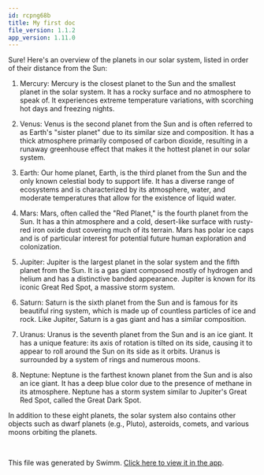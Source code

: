 ```yaml
---
id: rcpng68b
title: My first doc
file_version: 1.1.2
app_version: 1.11.0
---
```


Sure! Here's an overview of the planets in our solar system, listed in order of their distance from the Sun:

1.  Mercury: Mercury is the closest planet to the Sun and the smallest planet in the solar system. It has a rocky surface and no atmosphere to speak of. It experiences extreme temperature variations, with scorching hot days and freezing nights.

2.  Venus: Venus is the second planet from the Sun and is often referred to as Earth's "sister planet" due to its similar size and composition. It has a thick atmosphere primarily composed of carbon dioxide, resulting in a runaway greenhouse effect that makes it the hottest planet in our solar system.

3.  Earth: Our home planet, Earth, is the third planet from the Sun and the only known celestial body to support life. It has a diverse range of ecosystems and is characterized by its atmosphere, water, and moderate temperatures that allow for the existence of liquid water.

4.  Mars: Mars, often called the "Red Planet," is the fourth planet from the Sun. It has a thin atmosphere and a cold, desert-like surface with rusty-red iron oxide dust covering much of its terrain. Mars has polar ice caps and is of particular interest for potential future human exploration and colonization.

5.  Jupiter: Jupiter is the largest planet in the solar system and the fifth planet from the Sun. It is a gas giant composed mostly of hydrogen and helium and has a distinctive banded appearance. Jupiter is known for its iconic Great Red Spot, a massive storm system.

6.  Saturn: Saturn is the sixth planet from the Sun and is famous for its beautiful ring system, which is made up of countless particles of ice and rock. Like Jupiter, Saturn is a gas giant and has a similar composition.

7.  Uranus: Uranus is the seventh planet from the Sun and is an ice giant. It has a unique feature: its axis of rotation is tilted on its side, causing it to appear to roll around the Sun on its side as it orbits. Uranus is surrounded by a system of rings and numerous moons.

8.  Neptune: Neptune is the farthest known planet from the Sun and is also an ice giant. It has a deep blue color due to the presence of methane in its atmosphere. Neptune has a storm system similar to Jupiter's Great Red Spot, called the Great Dark Spot.

In addition to these eight planets, the solar system also contains other objects such as dwarf planets (e.g., Pluto), asteroids, comets, and various moons orbiting the planets.

<br/>

This file was generated by Swimm. [Click here to view it in the app](http://localhost:5001/repos/Z2l0aHViJTNBJTNBdGVzdC1kb2NzLXJlcG8lM0ElM0FSeWFuSGF2b2M=/docs/rcpng68b).
